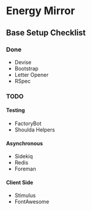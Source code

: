 # Energy Mirror

## Base Setup Checklist

### Done
- Devise
- Bootstrap
- Letter Opener
- RSpec

### TODO
#### Testing
- FactoryBot
- Shoulda Helpers

#### Asynchronous
- Sidekiq
- Redis
- Foreman

#### Client Side
- Stimulus
- FontAwesome